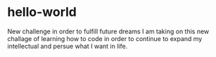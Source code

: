 # hello-world
New challenge in order to fulfill future dreams 
I am taking on this new challage of learning how to code in order to continue to expand my intellectual and persue what I want in life.
